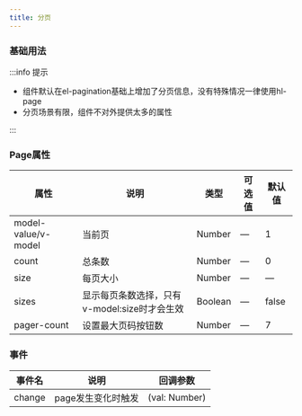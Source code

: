 ```yaml
---
title: 分页
---
```


### 基础用法

<hl-demo-page/>

:::info 提示

- 组件默认在el-pagination基础上增加了分页信息，没有特殊情况一律使用hl-page
- 分页场景有限，组件不对外提供太多的属性

:::

### Page属性

| 属性                | 说明                                         | 类型    | 可选值 | 默认值 |
| ------------------- | -------------------------------------------- | ------- | ------ | ------ |
| model-value/v-model | 当前页                                       | Number  | —      | 1      |
| count               | 总条数                                       | Number  | —      | 0      |
| size                | 每页大小                                     | Number  | —      | —      |
| sizes               | 显示每页条数选择，只有v-model:size时才会生效 | Boolean | —      | false  |
| pager-count         | 设置最大页码按钮数                           | Number  | —      | 7      |

### 事件

| 事件名 | 说明               | 回调参数      |
| ------ | ------------------ | ------------- |
| change | page发生变化时触发 | (val: Number) |
